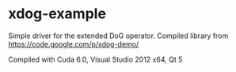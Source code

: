 xdog-example
============

Simple driver for the extended DoG operator. Compiled library from https://code.google.com/p/xdog-demo/

Compiled with Cuda 6.0, Visual Studio 2012 x64, Qt 5


